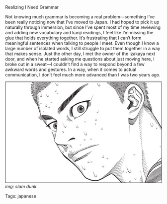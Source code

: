 Realizing I Need Grammar

Not knowing much grammar is becoming a real problem—something I’ve been really noticing now that I’ve moved to Japan. I had hoped to pick it up naturally through immersion, but since I’ve spent most of my time reviewing and adding new vocabulary and kanji readings, I feel like I’m missing the glue that holds everything together. It’s frustrating that I can’t form meaningful sentences when talking to people I meet. Even though I know a large number of isolated words, I still struggle to put them together in a way that makes sense. Just the other day, I met the owner of the izakaya next door, and when he started asking me questions about just moving here, I broke out in a sweat—I couldn’t find a way to respond beyond a few awkward words and gestures. In a way, when it comes to actual communication, I don’t feel much more advanced than I was two years ago.

![img](./img/ws_slamdunk_grammar.jpg)*img: slam dunk*

Tags: japanese